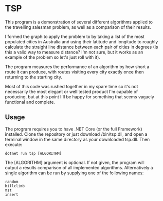 # TSP

This program is a demonstration of several different algorithms applied to the travelling salesman problem, as well as a comparison of their results.

I formed the graph to apply the problem to by taking a list of the most populated cities in Australia and using their latitude and longitude to roughly calculate the straight line distance between each pair of cities in degrees (Is this a valid way to measure distance? I'm not sure, but it works as an example of the problem so let's just roll with it).

The program measures the performance of an algorithm by how short a route it can produce, with routes visiting every city exactly once then returning to the starting city.

Most of this code was rushed together in my spare time so it's not necessarily the most elegant or well tested product I'm capable of producing, but at this point I'll be happy for something that seems vaguely functional and complete.

## Usage

The program requires you to have .NET Core (or the full Framework) installed. Clone the repository or just download /bin/tsp.dll, and open a terminal window in the same directory as your downloaded tsp.dll. Then execute:

    dotnet run tsp [ALGORITHM]

The \[ALGORITHM\] argument is optional. If not given, the program will output a results comparison of all implemented algorithms.
Alternatively a single algorithm can be run by supplying one of the following names:

    random
    hillclimb
    mst
    insert